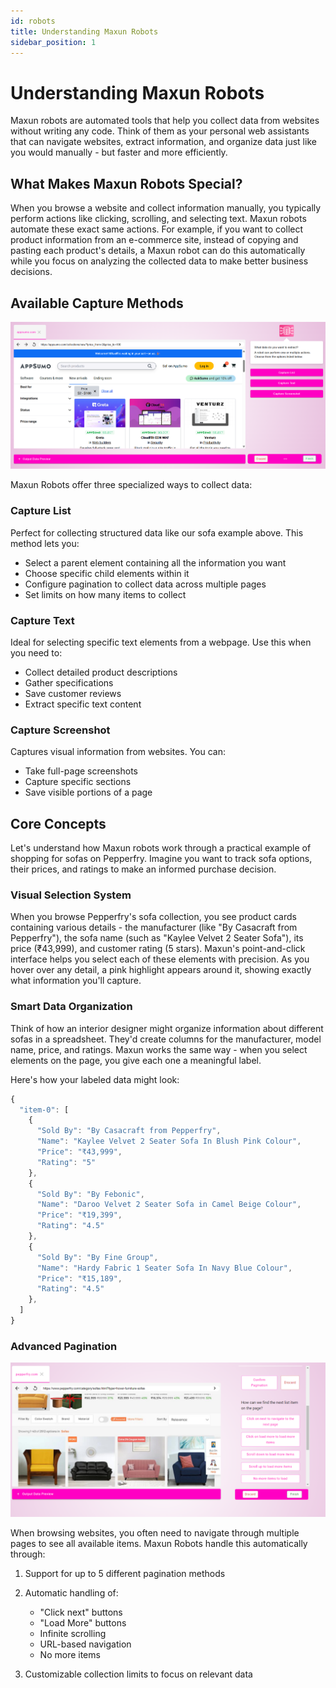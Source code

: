 ```yaml
---
id: robots
title: Understanding Maxun Robots
sidebar_position: 1
---
```


# Understanding Maxun Robots

Maxun robots are automated tools that help you collect data from websites without writing any code. Think of them as your personal web assistants that can navigate websites, extract information, and organize data just like you would manually - but faster and more efficiently.

## What Makes Maxun Robots Special?

When you browse a website and collect information manually, you typically perform actions like clicking, scrolling, and selecting text. Maxun robots automate these exact same actions. For example, if you want to collect product information from an e-commerce site, instead of copying and pasting each product's details, a Maxun robot can do this automatically while you focus on analyzing the collected data to make better business decisions.

## Available Capture Methods

![Maxun Capture Actions](capture_options.png)

Maxun Robots offer three specialized ways to collect data:

### Capture List
  Perfect for collecting structured data like our sofa example above. This method lets you:

  - Select a parent element containing all the information you want
  - Choose specific child elements within it
  - Configure pagination to collect data across multiple pages
  - Set limits on how many items to collect

### Capture Text
  Ideal for selecting specific text elements from a webpage. Use this when you need to:

  - Collect detailed product descriptions
  - Gather specifications
  - Save customer reviews
  - Extract specific text content

### Capture Screenshot
  Captures visual information from websites. You can:

  - Take full-page screenshots
  - Capture specific sections
  - Save visible portions of a page

## Core Concepts

Let's understand how Maxun robots work through a practical example of shopping for sofas on Pepperfry. Imagine you want to track sofa options, their prices, and ratings to make an informed purchase decision.

### Visual Selection System

When you browse Pepperfry's sofa collection, you see product cards containing various details - the manufacturer (like "By Casacraft from Pepperfry"), the sofa name (such as "Kaylee Velvet 2 Seater Sofa"), its price (₹43,999), and customer rating (5 stars). Maxun's point-and-click interface helps you select each of these elements with precision. As you hover over any detail, a pink highlight appears around it, showing exactly what information you'll capture.

### Smart Data Organization 

Think of how an interior designer might organize information about different sofas in a spreadsheet. They'd create columns for the manufacturer, model name, price, and ratings. Maxun works the same way - when you select elements on the page, you give each one a meaningful label.

Here's how your labeled data might look:
```javascript
{
  "item-0": [
    {
      "Sold By": "By Casacraft from Pepperfry",
      "Name": "Kaylee Velvet 2 Seater Sofa In Blush Pink Colour",
      "Price": "₹43,999",
      "Rating": "5"
    },
    {
      "Sold By": "By Febonic",
      "Name": "Daroo Velvet 2 Seater Sofa in Camel Beige Colour",
      "Price": "₹19,399",
      "Rating": "4.5"
    },
    {
      "Sold By": "By Fine Group",
      "Name": "Hardy Fabric 1 Seater Sofa In Navy Blue Colour",
      "Price": "₹15,189",
      "Rating": "4.5"
    },
  ]
}
```

### Advanced Pagination

![Pagination options](pagination_options.png)

When browsing websites, you often need to navigate through multiple pages to see all available items. Maxun Robots handle this automatically through:

1. Support for up to 5 different pagination methods

2. Automatic handling of:
    - "Click next" buttons
    - "Load More" buttons
    - Infinite scrolling
    - URL-based navigation
    - No more items 

3. Customizable collection limits to focus on relevant data